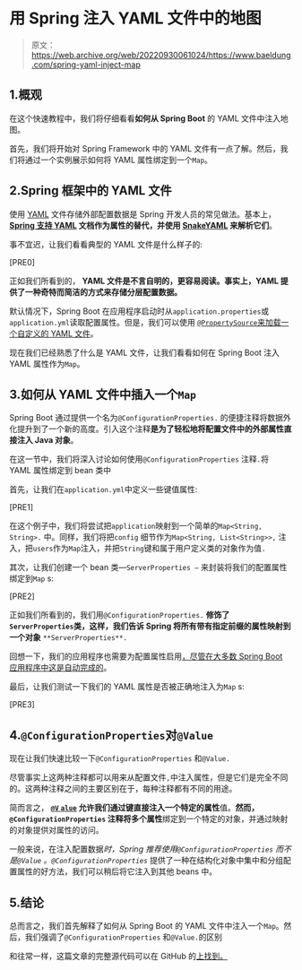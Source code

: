 # 用 Spring 注入 YAML 文件中的地图

> 原文：<https://web.archive.org/web/20220930061024/https://www.baeldung.com/spring-yaml-inject-map>

## 1.概观

在这个快速教程中，我们将仔细看看**如何从 Spring Boot** 的 YAML 文件中注入地图。

首先，我们将开始对 Spring Framework 中的 YAML 文件有一点了解。然后，我们将通过一个实例展示如何将 YAML 属性绑定到一个`Map`。

## 2.Spring 框架中的 YAML 文件

使用 [YAML](https://web.archive.org/web/20220629003655/https://yaml.org/) 文件存储外部配置数据是 Spring 开发人员的常见做法。基本上， **[Spring 支持 YAML](/web/20220629003655/https://www.baeldung.com/spring-yaml-vs-properties) 文档作为属性的替代，并使用 [SnakeYAML](https://web.archive.org/web/20220629003655/https://bitbucket.org/asomov/snakeyaml/src) 来解析它们**。

事不宜迟，让我们看看典型的 YAML 文件是什么样子的:

[PRE0]

正如我们所看到的， **YAML 文件是不言自明的，更容易阅读。事实上，YAML 提供了一种奇特而简洁的方式来存储分层配置数据。**

默认情况下，Spring Boot 在应用程序启动时从`application.properties`或`application.yml`读取配置属性。但是，我们可以使用 [`@PropertySource`来加载一个自定义的 YAML 文件](/web/20220629003655/https://www.baeldung.com/spring-yaml-propertysource)。

现在我们已经熟悉了什么是 YAML 文件，让我们看看如何在 Spring Boot 注入 YAML 属性作为`Map`。

## 3.如何从 YAML 文件中插入一个`Map`

Spring Boot 通过提供一个名为`@ConfigurationProperties.` 的便捷注释将数据外化提升到了一个新的高度。引入这个注释**是为了轻松地将配置文件中的外部属性直接注入 Java 对象**。

在这一节中，我们将深入讨论如何使用`@ConfigurationProperties` 注释`.`将 YAML 属性绑定到 bean 类中

首先，让我们在`application.yml`中定义一些键值属性:

[PRE1]

在这个例子中，我们将尝试把`application`映射到一个简单的`Map<String, String>.` 中。同样，我们将把`config` 细节作为`Map<String, List<String>>,` 注入，把`users`作为`Map`注入，并把`String`键和属于用户定义类的对象作为值`.`

其次，让我们创建一个 bean 类—`ServerProperties –` 来封装将我们的配置属性绑定到`Map` s:

[PRE2]

正如我们所看到的，我们用`@ConfigurationProperties.` **修饰了`ServerProperties`类，这样，我们告诉 Spring 将所有带有指定前缀的属性映射到一个对象** `**ServerProperties**.`

回想一下，我们的应用程序也需要为配置属性启用[，尽管](/web/20220629003655/https://www.baeldung.com/spring-enable-config-properties)[在大多数 Spring Boot 应用程序中这是自动完成的](/web/20220629003655/https://www.baeldung.com/spring-enable-config-properties#purpose)。

最后，让我们测试一下我们的 YAML 属性是否被正确地注入为`Map` s:

[PRE3]

## 4.`@ConfigurationProperties`对`@Value`

现在让我们快速比较一下`@ConfigurationProperties` 和`@Value.`

尽管事实上这两种注释都可以用来从配置文件`,`中注入属性，但是它们是完全不同的。这两种注释之间的主要区别在于，每种注释都有不同的用途。

简而言之， **[`@V` `alue`](/web/20220629003655/https://www.baeldung.com/spring-value-annotation) 允许我们通过键直接注入一个特定的属性**值。**然而，`@ConfigurationProperties` 注释将多个属性**绑定到一个特定的对象，并通过映射的对象提供对属性的访问。

一般来说，在注入配置数据*时，Spring 推荐使用`@ConfigurationProperties` 而不是`@Value` 。`@ConfigurationProperties`* 提供了一种在结构化对象中集中和分组配置属性的好方法，我们可以稍后将它注入到其他 beans 中。

## 5.结论

总而言之，我们首先解释了如何从 Spring Boot 的 YAML 文件中注入一个`Map`。然后，我们强调了`@ConfigurationProperties` 和`@Value.`的区别

和往常一样，这篇文章的完整源代码可以在 GitHub 的[上找到。](https://web.archive.org/web/20220629003655/https://github.com/eugenp/tutorials/tree/master/spring-boot-modules/spring-boot-properties-2)